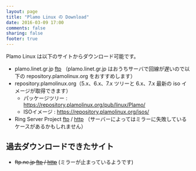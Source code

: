 ```yaml
---
layout: page
title: "Plamo Linux の Download"
date: 2016-03-09 17:00
comments: false
sharing: false
footer: true
---
```


Plamo Linux は以下のサイトからダウンロード可能です。

* plamo.linet.gr.jp [ftp](ftp://plamo.linet.gr.jp/pub/) （plamo.linet.gr.jp はおうちサーバで回線が遅いので以下の repository.plamolinux.org をおすすめします）
* repository.plamolinux.org（5.x、6.x、7.x ツリーと 6.x、7.x 最新の iso イメージが取得できます）
    * パッケージツリー : https://repository.plamolinux.org/pub/linux/Plamo/
    * ISOイメージ : https://repository.plamolinux.org/isos/
* Ring Server Project [ftp](ftp://ftp.ring.gr.jp/pub/linux/Plamo/) / [http](http://www.ring.gr.jp/pub/linux/Plamo/) （サーバーによってはミラーに失敗しているケースがあるかもしれません）

## 過去ダウンロードできたサイト

* ~~ftp.ne.jp [ftp](ftp://ftp.ne.jp/pub/Linux/distributions/plamolinux/) / [http](http://ftp.ne.jp/pub/Linux/distributions/plamolinux/)~~ (ミラーが止まっているようです)
